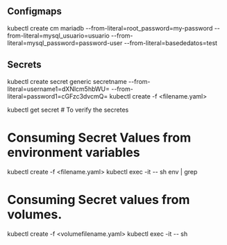## Configmaps
kubectl create cm mariadb --from-literal=root_password=my-password --from-literal=mysql_usuario=usuario --from-literal=mysql_password=password-user --from-literal=basededatos=test

## Secrets

kubectl create secret generic secretname --from-literal=username1=dXNlcm5hbWU= --from-literal=password1=cGFzc3dvcmQ=
kubectl create -f <filename.yaml>

kubectl get secret  # To verify the secretes

# Consuming Secret Values from environment variables
kubectl create -f <filename.yaml>
kubectl exec -it <podname> -- sh
env | grep <envfilename>

#  Consuming Secret values from volumes.
kubectl create -f <volumefilename.yaml>
kubectl exec -it <podname> -- sh